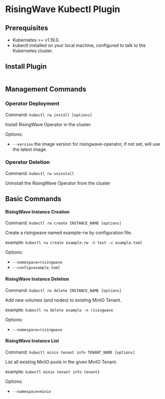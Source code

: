 # RisingWave Kubectl Plugin

## Prerequisites

- Kubernetes >= v1.19.0.
- kubectl installed on your local machine, configured to talk to the Kubernetes cluster.

## Install Plugin

```shell

```

## Management Commands

### Operator Deployment

Command: `kubectl rw install [options]`

Install RisingWave Operator in the cluster.

Options:

- `--version` the image version for risingwave-operator, if not set, will use the latest image.


### Operator Deletion
Command: `kubectl rw uninstall`

Uninstall the RisingWave Operator from the cluster

## Basic Commands

#### RisingWave Instance Creation

Command: `kubectl rw create INSTANCE_NAME [options]`

Create a risingwave named example-rw by configuration file.

example: `kubectl rw create example-rw -n test -c example.toml`

Options:

- `--namespace=risingwave`
- `--config=example.toml`

#### RisingWave Instance Deletion

Command: `kubectl rw delete INSTANCE_NAME [options]`

Add new volumes (and nodes) to existing MinIO Tenant.

example: `kubectl rw delete example -n risingwave`

Options:

- `--namespace=risingwave`

#### RisingWave Instance List

Command: `kubectl minio tenant info TENANT_NAME [options]`

List all existing MinIO pools in the given MinIO Tenant.

example: `kubectl minio tenant info tenant1`

Options:

- `--namespace=minio`
